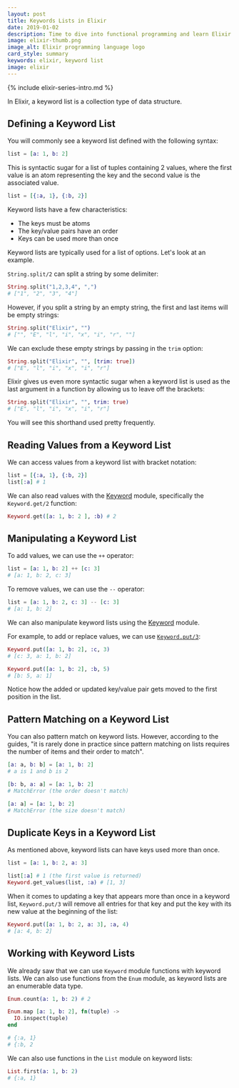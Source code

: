 ```yaml
---
layout: post
title: Keywords Lists in Elixir
date: 2019-01-02
description: Time to dive into functional programming and learn Elixir. This post covers keyword lists.
image: elixir-thumb.png
image_alt: Elixir programming language logo
card_style: summary
keywords: elixir, keyword list
image: elixir
---
```


{% include elixir-series-intro.md %}

In Elixir, a keyword list is a collection type of data structure.

## Defining a Keyword List

You will commonly see a keyword list defined with the following syntax:

```elixir
list = [a: 1, b: 2]
```

This is syntactic sugar for a list of tuples containing 2 values, where the first value is an atom representing the key and the second value is the associated value.

```elixir
list = [{:a, 1}, {:b, 2}]
```

Keyword lists have a few characteristics:

* The keys must be atoms
* The key/value pairs have an order
* Keys can be used more than once

Keyword lists are typically used for a list of options. Let's look at an example.

`String.split/2` can split a string by some delimiter:

```elixir
String.split("1,2,3,4", ",")
# ["1", "2", "3", "4"]
```

However, if you split a string by an empty string, the first and last items will be empty strings:

```elixir
String.split("Elixir", "")
# ["", "E", "l", "i", "x", "i", "r", ""]
```

We can exclude these empty strings by passing in the `trim` option:

```elixir
String.split("Elixir", "", [trim: true])
# ["E", "l", "i", "x", "i", "r"]
```

Elixir gives us even more syntactic sugar when a keyword list is used as the last argument in a function by allowing us to leave off the brackets:

```elixir
String.split("Elixir", "", trim: true)
# ["E", "l", "i", "x", "i", "r"]
```

You will see this shorthand used pretty frequently.

## Reading Values from a Keyword List

We can access values from a keyword list with bracket notation:

```elixir
list = [{:a, 1}, {:b, 2}]
list[:a] # 1
```

We can also read values with the [Keyword](https://hexdocs.pm/elixir/Keyword.html) module, specifically the `Keyword.get/2` function:

```elixir
Keyword.get([a: 1, b: 2 ], :b) # 2
```

## Manipulating a Keyword List

To add values, we can use the `++` operator:

```elixir
list = [a: 1, b: 2] ++ [c: 3]
# [a: 1, b: 2, c: 3]
```

To remove values, we can use the `--` operator:

```elixir
list = [a: 1, b: 2, c: 3] -- [c: 3]
# [a: 1, b: 2]
```

We can also manipulate keyword lists using the [Keyword](https://hexdocs.pm/elixir/Keyword.html) module.

For example, to add or replace values, we can use [`Keyword.put/3`](https://hexdocs.pm/elixir/Keyword.html#put/3):

```elixir
Keyword.put([a: 1, b: 2], :c, 3)
# [c: 3, a: 1, b: 2]

Keyword.put([a: 1, b: 2], :b, 5)
# [b: 5, a: 1]
```

Notice how the added or updated key/value pair gets moved to the first position in the list.

## Pattern Matching on a Keyword List

You can also pattern match on keyword lists. However, according to the guides, "it is rarely done in practice since pattern matching on lists requires the number of items and their order to match".

```elixir
[a: a, b: b] = [a: 1, b: 2]
# a is 1 and b is 2

[b: b, a: a] = [a: 1, b: 2]
# MatchError (the order doesn't match)

[a: a] = [a: 1, b: 2]
# MatchError (the size doesn't match)
```

## Duplicate Keys in a Keyword List

As mentioned above, keyword lists can have keys used more than once.

```elixir
list = [a: 1, b: 2, a: 3]

list[:a] # 1 (the first value is returned)
Keyword.get_values(list, :a) # [1, 3]
```

When it comes to updating a key that appears more than once in a keyword list, `Keyword.put/3` will remove all entries for that key and put the key with its new value at the beginning of the list:

```elixir
Keyword.put([a: 1, b: 2, a: 3], :a, 4)
# [a: 4, b: 2]
```

## Working with Keyword Lists

We already saw that we can use `Keyword` module functions with keyword lists. We can also use functions from the `Enum` module, as keyword lists are an enumerable data type.

```elixir
Enum.count(a: 1, b: 2) # 2

Enum.map [a: 1, b: 2], fn(tuple) ->
  IO.inspect(tuple)
end

# {:a, 1}
# {:b, 2
```

We can also use functions in the `List` module on keyword lists:

```elixir
List.first(a: 1, b: 2)
# {:a, 1}
```
